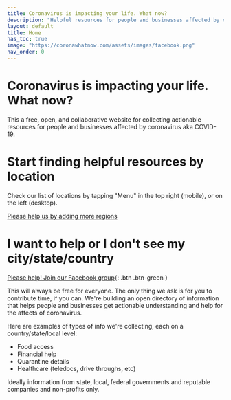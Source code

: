 ```yaml
---
title: Coronavirus is impacting your life. What now?
description: "Helpful resources for people and businesses affected by coronavirus."
layout: default
title: Home
has_toc: true
image: "https://coronawhatnow.com/assets/images/facebook.png"
nav_order: 0
---
```

# Coronavirus is impacting your life. What now?
This a free, open, and collaborative website for collecting actionable resources for people and businesses affected by coronavirus aka COVID-19.

# Start finding helpful resources by location
Check our list of locations by tapping "Menu" in the top right (mobile), or on the left (desktop).

[Please help us by adding more regions](https://www.facebook.com/groups/coronawhatnow/)

# I want to help or I don't see my city/state/country
[Please help! Join our Facebook group](https://www.facebook.com/groups/coronawhatnow/){: .btn .btn-green }

This will always be free for everyone. The only thing we ask is for you to contribute time, if you can. We're building an open directory of information that helps people and businesses get actionable understanding and help for the affects of coronavirus.

Here are examples of types of info we're collecting, each on a country/state/local level:
- Food access
- Financial help
- Quarantine details
- Healthcare (teledocs, drive throughs, etc)

Ideally information from state, local, federal governments and reputable companies and non-profits only.
